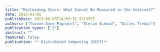 ```yaml
---
title: "Misleading Stars: What Cannot Be Measured in the Internet?"
date: 2013-01-01
publishDate: 2023-08-03T14:03:31.921955Z
authors: ["Yvonne-Anne Pignolet", "Stefan Schmid", "Gilles Tredan"]
publication_types: ["2"]
abstract: ""
featured: false
publication: "* Distributed Computing (DIST)*"
---
```


